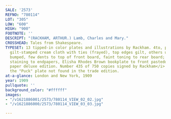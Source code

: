 ```yaml
---
SALE: '2573'
REFNO: "780114"
LOT: "305"
LOW: "600"
HIGH: "900"
FOOTNOTE: ''
DESCRIPT: "(RACKHAM, ARTHUR.) Lamb, Charles and Mary."
CROSSHEAD: Tales from Shakespeare.
TYPESET: 13 tipped-in color plates and illustrations by Rackham. 4to, publisher's
  gilt-stamped cream cloth with ties (frayed), top edges gilt, others uncut, corners
  bumped, few dents to top of front board, faint toning to rear board; mottled ink
  staining to endpapers, Elisha Rhodes Brown bookplate to front pastedown. <i>Large
  paper deluxe edition. Number 435 of 750 copies signed by Rackham</i> and containing
  the "Puck" plate not found in the trade edition.
at-a-glance: London and New York, 1909
year: 1909
pullquote: ''
background_color: "#ffffff"
images:
- "/v1621886001/2573/780114_VIEW_02_02.jpg"
- "/v1621886000/2573/780114_VIEW_03_03.jpg"

---
```

